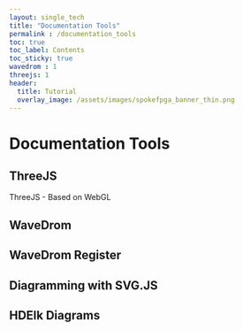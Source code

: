 ```yaml
---
layout: single_tech
title: "Documentation Tools"
permalink : /documentation_tools
toc: true
toc_label: Contents
toc_sticky: true
wavedrom : 1
threejs: 1
header:
  title: Tutorial
  overlay_image: /assets/images/spokefpga_banner_thin.png
---
```


# Documentation Tools

## ThreeJS

ThreeJS - Based on WebGL

<div id="threejs_d1"></div>

<script>
// these need to be accessed inside more than one function so we'll declare them first
let container;
let camera;
let renderer;
let scene;
let mesh;

let width = 600;
let height = 200;

function init() {

  // Get a reference to the container element that will hold our scene
  container = document.getElementById( "threejs_d1" );

  // create a Scene
  scene = new THREE.Scene();

  scene.background = new THREE.Color( 0xF0F0F0 );

  // set up the options for a perspective camera
  const fov = 20; // fov = Field Of View
  const aspect = width / height;
  const near = 0.1;
  const far = 100;

  camera = new THREE.PerspectiveCamera( fov, aspect, near, far );

  // every object is initially created at ( 0, 0, 0 )
  // we'll move the camera back a bit so that we can view the scene
  camera.position.set( 0, 0, 10 );

  // create a geometry
  const geometry = new THREE.BoxBufferGeometry( 2, 2, 2 );

  // create a purple Standard material
  const material = new THREE.MeshStandardMaterial( { color: 0x800080 } );

  // create a Mesh containing the geometry and material
  mesh = new THREE.Mesh( geometry, material );

  // add the mesh to the scene object
  scene.add( mesh );

  // Create a directional light
  const light = new THREE.DirectionalLight( 0xffffff, 5.0 );

  // move the light back and up a bit
  light.position.set( 10, 10, 10 );

  // remember to add the light to the scene
  scene.add( light );

  // create a WebGLRenderer and set its width and height
  renderer = new THREE.WebGLRenderer( { antialias: true } );
  renderer.setSize( width,height );

  renderer.setPixelRatio( window.devicePixelRatio );

  // add the automatically created <canvas> element to the page
  container.appendChild( renderer.domElement );

}

function animate() {

  // call animate recursively
  requestAnimationFrame( animate );

  // increase the mesh's rotation each frame
  mesh.rotation.z += 0.01;
  mesh.rotation.x += 0.01;
  mesh.rotation.y += 0.01;

  // render, or 'create a still image', of the scene
  // this will create one still image / frame each time the animate
  // function calls itself
  renderer.render( scene, camera );

}

// call the init function to set everything up
init();

// then call the animate function to render the scene
animate();

</script>


## WaveDrom

<script type="WaveDrom">
{ signal : [
  { name: "Clock",  wave: "p......" },
  { name: "Data",  wave: "x.34.5x",   data: "head body tail" },
  { name: "Start", wave: "0.10..." },
  { name: "Stop", wave: "0....10" },
  { name: "Valid", wave: "0.1...0" },
  { name: "Ready", wave: "1......" },
], config:{skin:"lowkey"}}
</script>

## WaveDrom Register

<script type="WaveDrom">
{
reg:[
    {bits: 8,  name: 'Data'},
    {bits: 1,  name: 'Stop'},
    {bits: 1,  name: 'Start'},
    {bits: 1,  name: 'Valid'},
    {bits: 1,  name: 'Ready'},
    {bits: 4 },
], config: {skin:"lowkey", hspace: 800, bits: 12, lanes:1, bigendian: true}
}
</script>


## Diagramming with SVG.JS

<div id="drawing"></div>

<script type="text/javascript">
    var svg_draw = function() {
        var draw = SVG('drawing').size(400, 120)
        var rect = draw.rect(75, 75).attr({ fill: '#f06' })
        var rect = draw.rect(75, 75).attr({ fill: '#f06' }).move( 200, 0 )
        var line = draw.polyline( [[75,38],[200,38]]).fill('none').stroke( { color:'#999', width:4 } )
    }
    svg_draw();
</script>



## HDElk Diagrams

<script type="text/javascript">

    const simple_graph = {
        id: "",
        children: [
            { id: "in", port: 1 },
            { id: "one", ports: ["in", "out"] },
            { id: "two", highlight:1, ports: ["in", "out"] },
            { id: "three", ports: ["in", "out"] },
            { id: "out", port: 1 }
        ],
        edges: [
            ["in","one.in"],
            {route:["one.out","two.in"],highlight:1},
            {route:["two.out","three.in"],highlight:1,bus:1},
            {route:["three.out","out"], bus:1 }
        ]
    }

    hdelk.layout( simple_graph, "simple_diagram" );

    const just_right_graph = {
        id: "",
        children: [
            { id: "in", port: 1 },
            { id: "one", type:"preprocess", ports: ["in", "out", "extra", "bypass"] },
            { id: "two", highlight:0, color:"#F0F0F0",
              ports: ["in", "out", "extra"],
              children:[
                {id:"Child1", ports:["in", "out", "extra", "feedback"]},
                {id:"Child2", ports:["in", "out", "feedback"]},
                {id:"Child3", highlight:2, ports:["in", "out"]}
               ],
              edges:[
                [ "two.in", "Child1.in" ],
                [ "two.extra", "Child1.extra" ],
                [ "Child1.out", "Child2.in" ],
                [ "Child2.feedback", "Child1.feedback" ],
                [ "Child2.out", "Child3.in" ],
                [ "Child3.out", "two.out" ]
              ] },
            { id: "three", type:"postprocess", ports: ["in", "bypass", "out"] },
            { id: "out", port: 1 }
        ],
        edges: [
            ["in","one.in"],
            {route:["one.out","two.in"],highlight:1},
            {route:["one.extra","two.extra"],highlight:1},
            {route:["two.out","three.in"],highlight:1,bus:1},
            {route:["three.out","out"], bus:1 },
            {route:["one.bypass","three.bypass"],highlight:1}
        ]
    }

    hdelk.layout( just_right_graph, "just_right_diagram" );

    const graph = {
        id: "main",
        color:"#F7F7F7",
        children: [
            { id: "input", port:1 },
            { id: "node_one", ports: ["in", {id:"p1",label:"Loop"},"p2"] },
            { id: "n2", label: "n_2", type:"output", ports: ["p1", "p2", {id:"p3",label:"Long Label"},"p4"] },
            { id: "n3", type:"pipe",  ports: ["p1","p2", "p3"] },
            { id: "n4", type:"pipeA", ports: ["p1","p2"]  },
            { id: "n5", type:"pipeB", ports: ["p1","p2","p3"]  },
            { id: "n6", type:"pipeC", ports: ["p1","p2","p3","p4"]  },
            { id: "n7",
                highlight:1,
                ports: ["p1","p2","pIn"],
                children: [
                    { id: "pIn", highlight:1, label:"", port:1, ports: ["pIn", "Valid","Ready"] },
                    { id: "c1", highlight:5, type:"compA", ports: ["Valid", "Ready", {id:"p1",label:"Loop"},"p2","p3"] },
                    { id: "c2", highlight:3, type:"compB", ports: ["p1","p2","p3"] },
                    { id: "c3", highlight:4, type:"compC", ports: ["p1","p2","p3","p4"] },
                    { id: "c4", highlight:2, type:"compD", ports: ["p1","p2"] }
                ],
                edges: [
                    { sources:["c1.p2"], targets:["c2.p1"], bus:1, highlight:5 },
                    { source:"n7.p1", target:"c1.p1" },
                    { route:[ "c2.p2", "c4.p1" ], bus:1, highlight:3 },
                    { route:[ "c4.p2", "n7.p2" ], bus:1, highlight:2 },
                    { route:["c1.p3","c3.p3"], highlight:5  },
                    { route:[ "c3.p4", "c2.p3" ], bus:1, highlight:4 },
                    { route:[ "c3.p1", "c3.p2"], highlight:4 },
                    [ "pIn.Valid", "c1.Valid"],
                    [ "pIn.Ready", "c1.Ready"],
                    [ "n7.pIn", "pIn.pIn", 1]
                ]
            }
        ],
        edges: [
            ["input","node_one.in"],
            {source:"node_one.p1", target:"n2.p1", bus:1 },
            {source:"node_one.p2", target:"n3.p1" },
            ["n3.p2", "n4.p1" ],
            ["n4.p2", "n5.p1" ],
            {source:"n5.p2", target:"n6.p1" },
            {source:"n5.p3", target:"n6.p3", bus:1 },
            {route:["n6.p2", "n2.p2" ]},
            {route:["n6.p4", "n2.p4" ], bus:1},
            ["n3.p2", "n7.p1" ],
            ["n7.p2", "n2.p3", 1 ],
            ["n3.p3", "n7.pIn", 1 ]
        ]
    }

    hdelk.layout( graph, "diagram" );

</script>

<div id="simple_diagram"></div>

<div id="just_right_diagram"></div>


<div id="diagram"></div>
